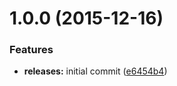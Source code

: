 <a name="1.0.0"></a>
# 1.0.0 (2015-12-16)


### Features

* **releases:** initial commit ([e6454b4](https://github.com/hypeJunction/Elgg-avatars/commit/e6454b4))



